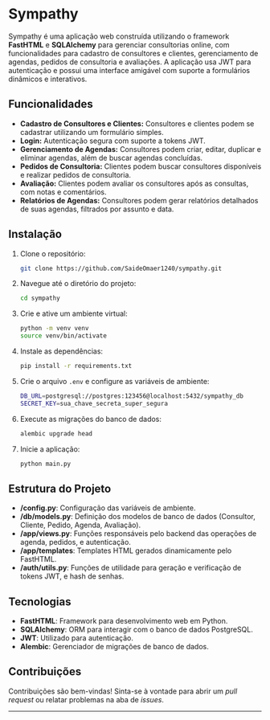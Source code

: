  # Sympathy

Sympathy é uma aplicação web construída utilizando o framework **FastHTML** e **SQLAlchemy** para gerenciar consultorias online, com funcionalidades para cadastro de consultores e clientes, gerenciamento de agendas, pedidos de consultoria e avaliações. A aplicação usa JWT para autenticação e possui uma interface amigável com suporte a formulários dinâmicos e interativos.

## Funcionalidades

- **Cadastro de Consultores e Clientes:** Consultores e clientes podem se cadastrar utilizando um formulário simples.
- **Login:** Autenticação segura com suporte a tokens JWT.
- **Gerenciamento de Agendas:** Consultores podem criar, editar, duplicar e eliminar agendas, além de buscar agendas concluídas.
- **Pedidos de Consultoria:** Clientes podem buscar consultores disponíveis e realizar pedidos de consultoria.
- **Avaliação:** Clientes podem avaliar os consultores após as consultas, com notas e comentários.
- **Relatórios de Agendas:** Consultores podem gerar relatórios detalhados de suas agendas, filtrados por assunto e data.

## Instalação

1. Clone o repositório:
   ```bash
   git clone https://github.com/SaideOmaer1240/sympathy.git
   ```

2. Navegue até o diretório do projeto:
   ```bash
   cd sympathy
   ```

3. Crie e ative um ambiente virtual:
   ```bash
   python -m venv venv
   source venv/bin/activate
   ```

4. Instale as dependências:
   ```bash
   pip install -r requirements.txt
   ```

5. Crie o arquivo `.env` e configure as variáveis de ambiente:
   ```bash
   DB_URL=postgresql://postgres:123456@localhost:5432/sympathy_db
   SECRET_KEY=sua_chave_secreta_super_segura
   ```

6. Execute as migrações do banco de dados:
   ```bash
   alembic upgrade head
   ```

7. Inicie a aplicação:
   ```bash
   python main.py
   ```

## Estrutura do Projeto

- **/config.py**: Configuração das variáveis de ambiente.
- **/db/models.py**: Definição dos modelos de banco de dados (Consultor, Cliente, Pedido, Agenda, Avaliação).
- **/app/views.py**: Funções responsáveis pelo backend das operações de agenda, pedidos, e autenticação.
- **/app/templates**: Templates HTML gerados dinamicamente pelo FastHTML.
- **/auth/utils.py**: Funções de utilidade para geração e verificação de tokens JWT, e hash de senhas.

## Tecnologias

- **FastHTML**: Framework para desenvolvimento web em Python.
- **SQLAlchemy**: ORM para interagir com o banco de dados PostgreSQL.
- **JWT**: Utilizado para autenticação.
- **Alembic**: Gerenciador de migrações de banco de dados.

## Contribuições

Contribuições são bem-vindas! Sinta-se à vontade para abrir um *pull request* ou relatar problemas na aba de *issues*.

---

